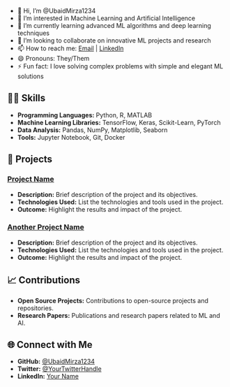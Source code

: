 - 👋 Hi, I’m @UbaidMirza1234
- 👀 I’m interested in Machine Learning and Artificial Intelligence
- 🌱 I’m currently learning advanced ML algorithms and deep learning techniques
- 💞️ I’m looking to collaborate on innovative ML projects and research
- 📫 How to reach me: [Email](mailto:your-email@example.com) | [LinkedIn](https://www.linkedin.com/in/your-profile)
- 😄 Pronouns: They/Them
- ⚡ Fun fact: I love solving complex problems with simple and elegant ML solutions

## 🧑‍💻 Skills
- **Programming Languages:** Python, R, MATLAB
- **Machine Learning Libraries:** TensorFlow, Keras, Scikit-Learn, PyTorch
- **Data Analysis:** Pandas, NumPy, Matplotlib, Seaborn
- **Tools:** Jupyter Notebook, Git, Docker

## 🚀 Projects
### [Project Name](https://github.com/UbaidMirza1234/project-name)
- **Description:** Brief description of the project and its objectives.
- **Technologies Used:** List the technologies and tools used in the project.
- **Outcome:** Highlight the results and impact of the project.

### [Another Project Name](https://github.com/UbaidMirza1234/another-project-name)
- **Description:** Brief description of the project and its objectives.
- **Technologies Used:** List the technologies and tools used in the project.
- **Outcome:** Highlight the results and impact of the project.

## 📈 Contributions
- **Open Source Projects:** Contributions to open-source projects and repositories.
- **Research Papers:** Publications and research papers related to ML and AI.

## 🌐 Connect with Me
- **GitHub:** [@UbaidMirza1234](https://github.com/UbaidMirza1234)
- **Twitter:** [@YourTwitterHandle](https://twitter.com/YourTwitterHandle)
- **LinkedIn:** [Your Name](https://www.linkedin.com/in/your-profile)

<!---
UbaidMirza1234/UbaidMirza1234 is a ✨ special ✨ repository because its `README.md` (this file) appears on your GitHub profile.
You can click the Preview link to take a look at your changes.
--->
